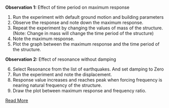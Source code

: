 **Observation 1:** Effect of time period on maximum response

1. Run the experiment with default ground motion and building parameters
2. Observe the response and note down the maximum response.
3. Repeat the experiment by changing the values of mass of the structure. (Note: Change in mass will change the time period of the structure)
4. Note the maximum response.
5. Plot the graph between the maximum response and the time period of the structure.

**Observation 2:** Effect of resonance without damping

6. Select Resonance from the list of earthquakes. And set damping to Zero
7. Run the experiment and note the displacement.
8. Response value increases and reaches peak when forcing frequency is nearing natural frequency of the structure.
9. Draw the plot between maximum response and frequency ratio.


[Read More](3.manual.pdf)